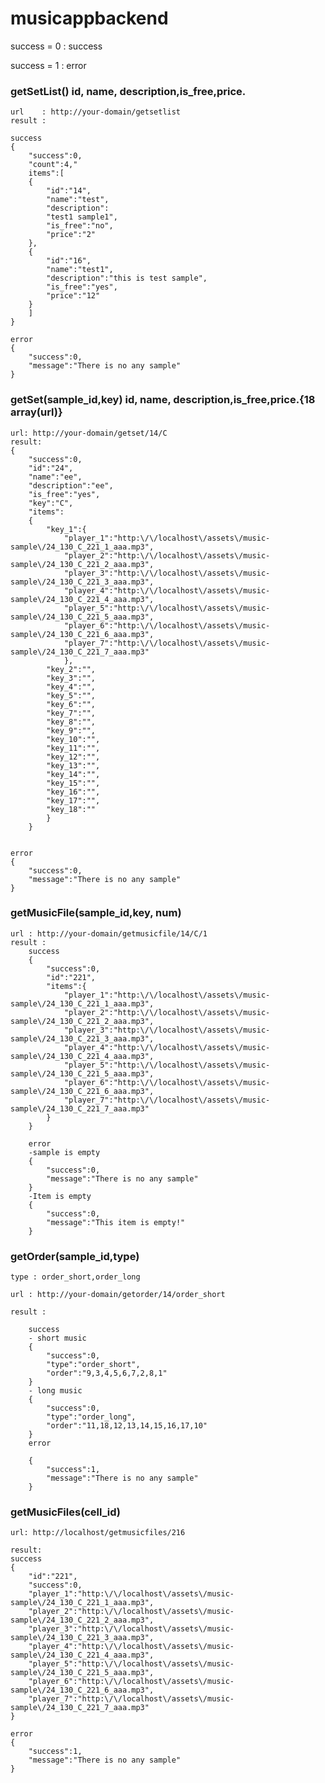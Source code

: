 # musicappbackend

success =  0 : success

success = 1  : error

### getSetList()      id, name, description,is_free,price.

    url    : http://your-domain/getsetlist
    result :
 
    success
    {
        "success":0,
        "count":4,"
        items":[
        {
            "id":"14",
            "name":"test",
            "description":
            "test1 sample1",
            "is_free":"no",
            "price":"2"
        },
        {
            "id":"16",
            "name":"test1",
            "description":"this is test sample",
            "is_free":"yes",
            "price":"12"
        }
        ]
    } 

    error
    {
        "success":0,
        "message":"There is no any sample"
    }

### getSet(sample_id,key) id, name, description,is_free,price.{18 array(url)}

    url: http://your-domain/getset/14/C
    result:
    {
        "success":0,
        "id":"24",
        "name":"ee",
        "description":"ee",
        "is_free":"yes",
        "key":"C",
        "items":
        {
            "key_1":{
                "player_1":"http:\/\/localhost\/assets\/music-sample\/24_130_C_221_1_aaa.mp3",
                "player_2":"http:\/\/localhost\/assets\/music-sample\/24_130_C_221_2_aaa.mp3",
                "player_3":"http:\/\/localhost\/assets\/music-sample\/24_130_C_221_3_aaa.mp3",
                "player_4":"http:\/\/localhost\/assets\/music-sample\/24_130_C_221_4_aaa.mp3",
                "player_5":"http:\/\/localhost\/assets\/music-sample\/24_130_C_221_5_aaa.mp3",
                "player_6":"http:\/\/localhost\/assets\/music-sample\/24_130_C_221_6_aaa.mp3",
                "player_7":"http:\/\/localhost\/assets\/music-sample\/24_130_C_221_7_aaa.mp3"
                },
            "key_2":"",
            "key_3":"",
            "key_4":"",
            "key_5":"",
            "key_6":"",
            "key_7":"",
            "key_8":"",
            "key_9":"",
            "key_10":"",
            "key_11":"",
            "key_12":"",
            "key_13":"",
            "key_14":"",
            "key_15":"",
            "key_16":"",
            "key_17":"",
            "key_18":""
            }
        }


    error
    {
        "success":0,
        "message":"There is no any sample"
    }

### getMusicFile(sample_id,key, num) 

    url : http://your-domain/getmusicfile/14/C/1
    result : 
        success
        {
            "success":0,
            "id":"221",
            "items":{
                "player_1":"http:\/\/localhost\/assets\/music-sample\/24_130_C_221_1_aaa.mp3",
                "player_2":"http:\/\/localhost\/assets\/music-sample\/24_130_C_221_2_aaa.mp3",
                "player_3":"http:\/\/localhost\/assets\/music-sample\/24_130_C_221_3_aaa.mp3",
                "player_4":"http:\/\/localhost\/assets\/music-sample\/24_130_C_221_4_aaa.mp3",
                "player_5":"http:\/\/localhost\/assets\/music-sample\/24_130_C_221_5_aaa.mp3",
                "player_6":"http:\/\/localhost\/assets\/music-sample\/24_130_C_221_6_aaa.mp3",
                "player_7":"http:\/\/localhost\/assets\/music-sample\/24_130_C_221_7_aaa.mp3"
            }
        }

        error
        -sample is empty
        {
            "success":0,
            "message":"There is no any sample"
        }
        -Item is empty
        {
            "success":0,
            "message":"This item is empty!"
        }



### getOrder(sample_id,type)

    type : order_short,order_long

    url : http://your-domain/getorder/14/order_short

    result : 

        success
        - short music
        {
            "success":0,
            "type":"order_short",
            "order":"9,3,4,5,6,7,2,8,1"
        }
        - long music
        {
            "success":0,
            "type":"order_long",
            "order":"11,18,12,13,14,15,16,17,10"
        }
        error

        {
            "success":1,
            "message":"There is no any sample"
        }

### getMusicFiles(cell_id)

    url: http://localhost/getmusicfiles/216

    result:
    success
    {
        "id":"221",
        "success":0,
        "player_1":"http:\/\/localhost\/assets\/music-sample\/24_130_C_221_1_aaa.mp3",
        "player_2":"http:\/\/localhost\/assets\/music-sample\/24_130_C_221_2_aaa.mp3",
        "player_3":"http:\/\/localhost\/assets\/music-sample\/24_130_C_221_3_aaa.mp3",
        "player_4":"http:\/\/localhost\/assets\/music-sample\/24_130_C_221_4_aaa.mp3",
        "player_5":"http:\/\/localhost\/assets\/music-sample\/24_130_C_221_5_aaa.mp3",
        "player_6":"http:\/\/localhost\/assets\/music-sample\/24_130_C_221_6_aaa.mp3",
        "player_7":"http:\/\/localhost\/assets\/music-sample\/24_130_C_221_7_aaa.mp3"
    }

    error
    {
        "success":1,
        "message":"There is no any sample"
    }